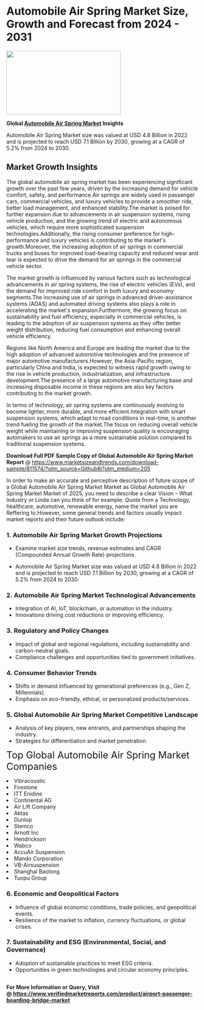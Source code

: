 <H1>Automobile Air Spring Market Size, Growth and Forecast from 2024 - 2031</H1><img class="aligncenter size-medium wp-image-584254" src="https://thirdeyenews.in/wp-content/uploads/2024/09/Global-Market-Research-300x168.jpeg" alt="" width="300" height="168" /><p><strong>Global&nbsp;<a href="https://www.marketsizeandtrends.com/download-sample/811574/?utm_source=Github8j?utm_medium=205">Automobile Air Spring Market</a> Insights</strong></p><p>Automobile Air Spring Market size was valued at USD 4.8 Billion in 2022 and is projected to reach USD 7.1 Billion by 2030, growing at a CAGR of 5.2% from 2024 to 2030.</p><p><h2>Market Growth Insights</h2> <p>The global automobile air spring market has been experiencing significant growth over the past few years, driven by the increasing demand for vehicle comfort, safety, and performance.Air springs are widely used in passenger cars, commercial vehicles, and luxury vehicles to provide a smoother ride, better load management, and enhanced stability.The market is poised for further expansion due to advancements in air suspension systems, rising vehicle production, and the growing trend of electric and autonomous vehicles, which require more sophisticated suspension technologies.Additionally, the rising consumer preference for high-performance and luxury vehicles is contributing to the market's growth.Moreover, the increasing adoption of air springs in commercial trucks and buses for improved load-bearing capacity and reduced wear and tear is expected to drive the demand for air springs in the commercial vehicle sector.</p> <p>The market growth is influenced by various factors such as technological advancements in air spring systems, the rise of electric vehicles (EVs), and the demand for improved ride comfort in both luxury and economy segments.The increasing use of air springs in advanced driver-assistance systems (ADAS) and automated driving systems also plays a role in accelerating the market's expansion.Furthermore, the growing focus on sustainability and fuel efficiency, especially in commercial vehicles, is leading to the adoption of air suspension systems as they offer better weight distribution, reducing fuel consumption and enhancing overall vehicle efficiency.</p> <p>Regions like North America and Europe are leading the market due to the high adoption of advanced automotive technologies and the presence of major automotive manufacturers.However, the Asia-Pacific region, particularly China and India, is expected to witness rapid growth owing to the rise in vehicle production, industrialization, and infrastructure development.The presence of a large automotive manufacturing base and increasing disposable income in these regions are also key factors contributing to the market growth.</p> <p>In terms of technology, air spring systems are continuously evolving to become lighter, more durable, and more efficient.Integration with smart suspension systems, which adapt to road conditions in real-time, is another trend fueling the growth of the market.The focus on reducing overall vehicle weight while maintaining or improving suspension quality is encouraging automakers to use air springs as a more sustainable solution compared to traditional suspension systems.</p> <p><span class=""><strong>Download Full PDF Sample Copy of Global Automobile Air Spring Market Report</strong> @ <a href="https://www.marketsizeandtrends.com/download-sample/811574/?utm_source=Github8j?utm_medium=205" target="_blank">https://www.marketsizeandtrends.com/download-sample/811574/?utm_source=Github8j?utm_medium=205</a></span></p><p>In order to make an accurate and perceptive description of future scope of a Global&nbsp;Automobile Air Spring Market Market as Global&nbsp;Automobile Air Spring Market Market of 2025, you need to describe a clear Vision &ndash; What Industry or Linda can you think of for example: Quote from a Technology, healthcare, automotive, renewable energy, name the market you are Reffering to.However, some general trends and factors usually impact market reports and their future outlook include:</p><h3>1.&nbsp;<strong>Automobile Air Spring Market Growth Projections</strong></h3><ul><li>Examine market size trends, revenue estimates and CAGR (Compounded Annual Growth Rate) projections.</li><li><p>Automobile Air Spring Market size was valued at USD 4.8 Billion in 2022 and is projected to reach USD 7.1 Billion by 2030, growing at a CAGR of 5.2% from 2024 to 2030.</p></li></ul><h3>2.&nbsp;<strong>Automobile Air Spring Market Technological Advancements</strong></h3><ul><li>Integration of AI, IoT, blockchain, or automation in the industry.</li><li>Innovations driving cost reductions or improving efficiency.</li></ul><h3>3.&nbsp;<strong>Regulatory and Policy Changes</strong></h3><ul><li>Impact of global and regional regulations, including sustainability and carbon-neutral goals.</li><li>Compliance challenges and opportunities tied to government initiatives.</li></ul><h3>4.&nbsp;<strong>Consumer Behavior Trends</strong></h3><ul><li>Shifts in demand influenced by generational preferences (e.g., Gen Z, Millennials).</li><li>Emphasis on eco-friendly, ethical, or personalized products/services.</li></ul><h3>5.&nbsp;<strong>Global Automobile Air Spring Market Competitive Landscape</strong></h3><ul><li>Analysis of key players, new entrants, and partnerships shaping the industry.</li><li>Strategies for differentiation and market penetration.</li></ul><p data-pm-slice="1 1 []"><span style="color: inherit; font-family: inherit; font-size: 25px;">Top Global Automobile Air Spring Market Companies</span></p><div class="" data-test-id=""><p><li>Vibracoustic</li><li> Firestone</li><li> ITT Enidine</li><li> Continental AG</li><li> Air Lift Company</li><li> Aktas</li><li> Dunlop</li><li> Stemco</li><li> Arnott Inc</li><li> Hendrickson</li><li> Wabco</li><li> AccuAir Suspension</li><li> Mando Corporation</li><li> VB-Airsuspension</li><li> Shanghai Baolong</li><li> Tuopu Group</li></p></div><h3>6.&nbsp;<strong>Economic and Geopolitical Factors</strong></h3><ul><li>Influence of global economic conditions, trade policies, and geopolitical events.</li><li>Resilience of the market to inflation, currency fluctuations, or global crises.</li></ul><h3>7.&nbsp;<strong>Sustainability and ESG (Environmental, Social, and Governance)</strong></h3><ul><li>Adoption of sustainable practices to meet ESG criteria.</li><li>Opportunities in green technologies and circular economy principles.</li></ul><h2><strong style="font-size: 14px;">For More Information or Query, Visit @&nbsp;</strong><a style="background-color: #ffffff; font-size: 14px;" href="https://www.marketsizeandtrends.com/report/automobile-air-spring-market/" target="_blank">https://www.verifiedmarketreports.com/product/airport-passenger-boarding-bridge-market</a></h2>